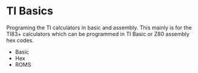 # TI Basics

Programing the TI calculators in basic and assembly.
This mainly is for the TI83+ calculators which can be programmed in TI Basic or Z80 assembly hex codes.

* Basic
* Hex
* ROMS
